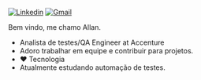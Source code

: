 [![Linkedin](https://img.shields.io/badge/-LinkedIn-blue?style=flat&logo=Linkedin&logoColor=white)](https://www.linkedin.com/in/allandxsh/)
[![Gmail](https://img.shields.io/badge/-Gmail-c14438?style=flat&logo=Gmail&logoColor=white)](mailto:allanhmc9@gmail.com)

Bem vindo, me chamo Allan.

- Analista de testes/QA Engineer at Accenture
- Adoro trabalhar em equipe e contribuir para projetos.
- ❤ Tecnologia
- Atualmente estudando automação de testes.
